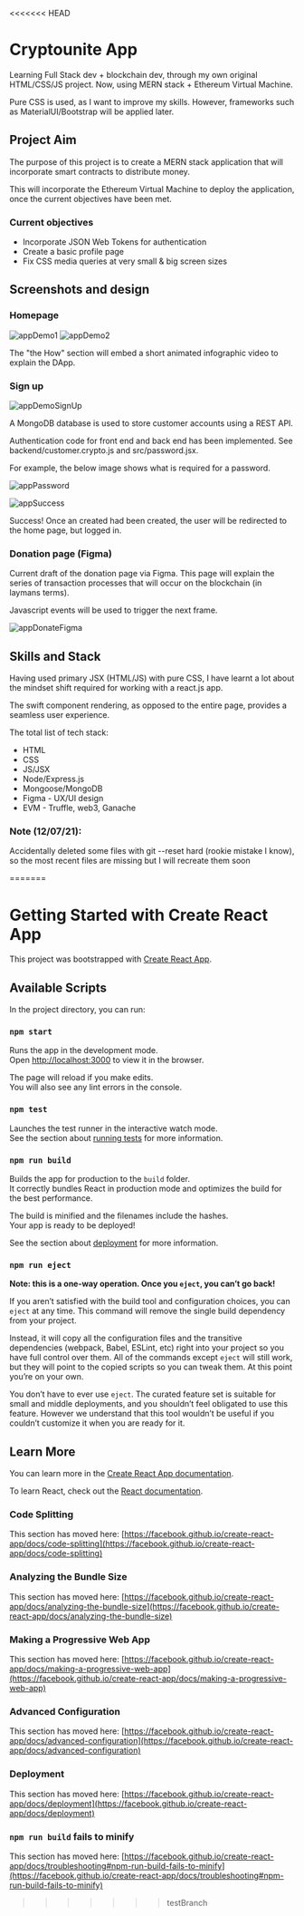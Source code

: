 <<<<<<< HEAD
# Cryptounite App

Learning Full Stack dev + blockchain dev, through my own original HTML/CSS/JS project. Now, using MERN stack + Ethereum Virtual Machine.

Pure CSS is used, as I want to improve my skills. However, frameworks such as MaterialUI/Bootstrap will be applied later.

## Project Aim

The purpose of this project is to create a MERN stack application that will incorporate smart contracts to distribute money.

This will incorporate the Ethereum Virtual Machine to deploy the application, once the current objectives have been met.



### Current objectives

* Incorporate JSON Web Tokens for authentication
* Create a basic profile page
* Fix CSS media queries at very small & big screen sizes

## Screenshots and design

### Homepage

![appDemo1](https://user-images.githubusercontent.com/64858288/125200053-fe881100-e260-11eb-8b85-783ab14b0761.png)
![appDemo2](https://user-images.githubusercontent.com/64858288/125202442-84a95500-e26b-11eb-9351-3602cf4feafb.png)

The "the How" section will embed a short animated infographic video to explain the DApp.


### Sign up

![appDemoSignUp](https://user-images.githubusercontent.com/64858288/125201843-c5ec3580-e268-11eb-8c6f-cb058d9760ca.png)

A MongoDB database is used to store customer accounts using a REST API. 

Authentication code for front end and back end has been implemented. See backend/customer.crypto.js and src/password.jsx. 

For example, the below image shows what is required for a password.

![appPassword](https://user-images.githubusercontent.com/64858288/125204613-01d9c780-e276-11eb-837b-8e59e577fe08.png)

![appSuccess](https://user-images.githubusercontent.com/64858288/125202239-950d0000-e26a-11eb-8c6a-774b7f52a247.png)

Success! Once an created had been created, the user will be redirected to the home page, but logged in.


### Donation page (Figma)

Current draft of the donation page via Figma. This page will explain the series of transaction processes that will occur on the blockchain (in laymans terms).

Javascript events will be used to trigger the next frame.

![appDonateFigma](https://user-images.githubusercontent.com/64858288/125203990-eae5a600-e272-11eb-87bd-bc221dd535b7.png)


## Skills and Stack 

Having used primary JSX (HTML/JS) with pure CSS, I have learnt a lot about the mindset shift required for working with a react.js app.

The swift component rendering, as opposed to the entire page, provides a seamless user experience. 

The total list of tech stack:

* HTML
* CSS
* JS/JSX
* Node/Express.js
* Mongoose/MongoDB
* Figma - UX/UI design 
* EVM - Truffle, web3, Ganache

### Note (12/07/21):

Accidentally deleted some files with git --reset hard (rookie mistake I know), so the most recent files are missing but I will recreate them soon


=======
# Getting Started with Create React App

This project was bootstrapped with [Create React App](https://github.com/facebook/create-react-app).

## Available Scripts

In the project directory, you can run:

### `npm start`

Runs the app in the development mode.\
Open [http://localhost:3000](http://localhost:3000) to view it in the browser.

The page will reload if you make edits.\
You will also see any lint errors in the console.

### `npm test`

Launches the test runner in the interactive watch mode.\
See the section about [running tests](https://facebook.github.io/create-react-app/docs/running-tests) for more information.

### `npm run build`

Builds the app for production to the `build` folder.\
It correctly bundles React in production mode and optimizes the build for the best performance.

The build is minified and the filenames include the hashes.\
Your app is ready to be deployed!

See the section about [deployment](https://facebook.github.io/create-react-app/docs/deployment) for more information.

### `npm run eject`

**Note: this is a one-way operation. Once you `eject`, you can’t go back!**

If you aren’t satisfied with the build tool and configuration choices, you can `eject` at any time. This command will remove the single build dependency from your project.

Instead, it will copy all the configuration files and the transitive dependencies (webpack, Babel, ESLint, etc) right into your project so you have full control over them. All of the commands except `eject` will still work, but they will point to the copied scripts so you can tweak them. At this point you’re on your own.

You don’t have to ever use `eject`. The curated feature set is suitable for small and middle deployments, and you shouldn’t feel obligated to use this feature. However we understand that this tool wouldn’t be useful if you couldn’t customize it when you are ready for it.

## Learn More

You can learn more in the [Create React App documentation](https://facebook.github.io/create-react-app/docs/getting-started).

To learn React, check out the [React documentation](https://reactjs.org/).

### Code Splitting

This section has moved here: [https://facebook.github.io/create-react-app/docs/code-splitting](https://facebook.github.io/create-react-app/docs/code-splitting)

### Analyzing the Bundle Size

This section has moved here: [https://facebook.github.io/create-react-app/docs/analyzing-the-bundle-size](https://facebook.github.io/create-react-app/docs/analyzing-the-bundle-size)

### Making a Progressive Web App

This section has moved here: [https://facebook.github.io/create-react-app/docs/making-a-progressive-web-app](https://facebook.github.io/create-react-app/docs/making-a-progressive-web-app)

### Advanced Configuration

This section has moved here: [https://facebook.github.io/create-react-app/docs/advanced-configuration](https://facebook.github.io/create-react-app/docs/advanced-configuration)

### Deployment

This section has moved here: [https://facebook.github.io/create-react-app/docs/deployment](https://facebook.github.io/create-react-app/docs/deployment)

### `npm run build` fails to minify

This section has moved here: [https://facebook.github.io/create-react-app/docs/troubleshooting#npm-run-build-fails-to-minify](https://facebook.github.io/create-react-app/docs/troubleshooting#npm-run-build-fails-to-minify)
>>>>>>> testBranch
